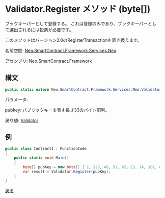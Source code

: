 # Validator.Register メソッド (byte[])

ブックキーパーとして登録する。 これは登録のみであり、ブックキーパーとして選出されるには投票が必要です。

このメソッドはバージョン2.0のRegisterTransactionを置き換えます。

名前空間: [Neo.SmartContract.Framework.Services.Neo](../../neo.md)

アセンブリ: Neo.SmartContract.Framework

## 構文

```c#
public static extern Neo.SmartContract.Framework.Services.Neo.Validator Register(byte[] pubkey)
```

パラメータ:

pubkey: パブリックキーを表す長さ33のバイト配列。

戻り値: [Validator](../Validator.md)

## 例

```c#
public class Contract1 : FunctionCode
{
    public static void Main()
    {
        byte[] pubKey = new byte[] { 2, 123, 48, 51, 62, 13, 14, 101, 82, 174, 109, 29, 169, 249, 64, 159, 85, 30, 53, 238, 151, 25, 48, 94, 148, 93, 196, 220, 186, 153, 132, 86, 202 };
        var result = Validator.Register(pubKey);
    }
}
```



[戻る](../Validator.md)
